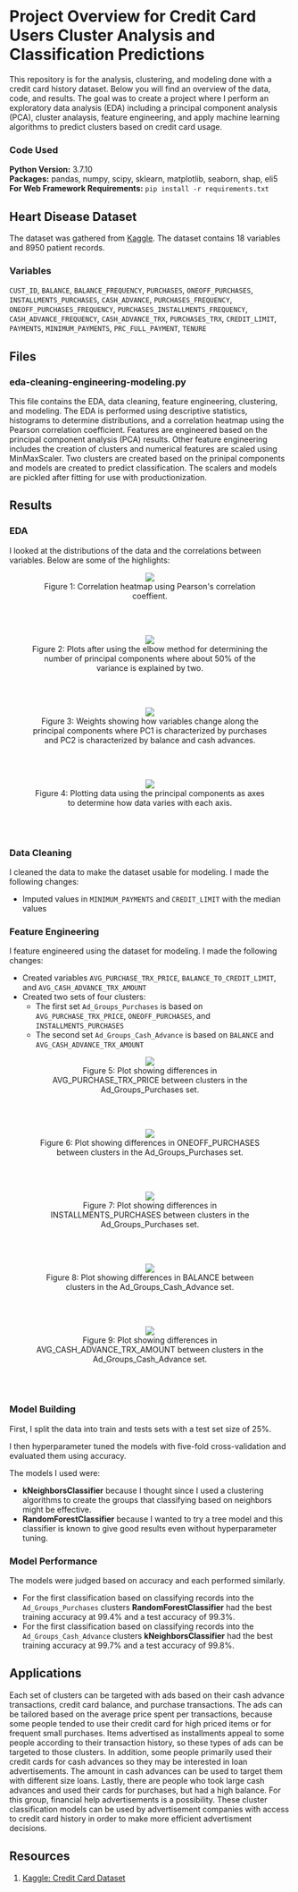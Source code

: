 # Project Overview for Credit Card Users Cluster Analysis and Classification Predictions

This repository is for the analysis, clustering, and modeling done with a credit card history dataset. Below you will find an overview of the data, code, and results. The goal was to create a project where I perform an exploratory data analysis (EDA) including a principal component analysis (PCA), cluster analaysis, feature engineering, and apply machine learning algorithms to predict clusters based on credit card usage.

### Code Used 

**Python Version:** 3.7.10 <br />
**Packages:** pandas, numpy, scipy, sklearn, matplotlib, seaborn, shap, eli5<br />
**For Web Framework Requirements:**  ```pip install -r requirements.txt```  

## Heart Disease Dataset

The dataset was gathered from [Kaggle](https://www.kaggle.com/arjunbhasin2013/ccdata). The dataset contains 18 variables and 8950 patient records.

### Variables

`CUST_ID`, `BALANCE`, `BALANCE_FREQUENCY`, `PURCHASES`, `ONEOFF_PURCHASES`, `INSTALLMENTS_PURCHASES`, `CASH_ADVANCE`, `PURCHASES_FREQUENCY`, `ONEOFF_PURCHASES_FREQUENCY`, `PURCHASES_INSTALLMENTS_FREQUENCY`, `CASH_ADVANCE_FREQUENCY`, `CASH_ADVANCE_TRX`, `PURCHASES_TRX`, `CREDIT_LIMIT`, `PAYMENTS`, `MINIMUM_PAYMENTS`, `PRC_FULL_PAYMENT`, `TENURE`

## Files

### eda-cleaning-engineering-modeling.py

This file contains the EDA, data cleaning, feature engineering, clustering, and modeling. The EDA is performed using descriptive statistics, histograms to determine distributions, and a correlation heatmap using the Pearson correlation coefficient. Features are engineered based on the principal component analysis (PCA) results. Other feature engineering includes the creation of clusters and numerical features are scaled using MinMaxScaler. Two clusters are created based on the prinipal components and models are created to predict classification. The scalers and models are pickled after fitting for use with productionization.

## Results

### EDA

I looked at the distributions of the data and the correlations between variables. Below are some of the highlights:

<div align="center">
  
<figure>
<img src="images/corr-heatmap.jpg"><br/>
  <figcaption>Figure 1: Correlation heatmap using Pearson's correlation coeffient.</figcaption>
</figure>
<br/><br/>
  
</div>

<div align="center">
  
<figure>
<img src="images/pca-explained-variance.jpg"><br/>
  <figcaption>Figure 2: Plots after using the elbow method for determining the number of principal components where about 50% of the variance is explained by two.</figcaption>
</figure>
<br/><br/>
  
</div>

<div align="center">
  
<figure>
<img src="images/pca-weights.jpg"><br/>
  <figcaption>Figure 3: Weights showing how variables change along the principal components where PC1 is characterized by purchases and PC2 is characterized by balance and cash advances.</figcaption>
</figure>
<br/><br/>
  
</div>

<div align="center">
  
<figure>
<img src="images/pca-results.jpg"><br/>
  <figcaption>Figure 4: Plotting data using the principal components as axes to determine how data varies with each axis.</figcaption>
</figure>
<br/><br/>
  
</div>

### Data Cleaning

I cleaned the data to make the dataset usable for modeling. I made the following changes:

* Imputed values in `MINIMUM_PAYMENTS` and `CREDIT_LIMIT` with the median values

### Feature Engineering

I feature engineered using the dataset for modeling. I made the following changes:

* Created variables `AVG_PURCHASE_TRX_PRICE`, `BALANCE_TO_CREDIT_LIMIT`, and `AVG_CASH_ADVANCE_TRX_AMOUNT`
* Created two sets of four clusters:
  * The first set `Ad_Groups_Purchases` is based on `AVG_PURCHASE_TRX_PRICE`, `ONEOFF_PURCHASES`, and `INSTALLMENTS_PURCHASES`
  * The second set `Ad_Groups_Cash_Advance` is based on `BALANCE` and `AVG_CASH_ADVANCE_TRX_AMOUNT`

<div align="center">

<figure>
<img src="images/avg_purchase_trx_price_ad_groups_purchases.jpg"><br/>
  <figcaption>Figure 5: Plot showing differences in AVG_PURCHASE_TRX_PRICE between clusters in the Ad_Groups_Purchases set.</figcaption>
</figure>
<br/><br/>
  
</div>

<div align="center">

<figure>
<img src="images/oneoff_ad_groups_purchases.jpg"><br/>
  <figcaption>Figure 6: Plot showing differences in ONEOFF_PURCHASES between clusters in the Ad_Groups_Purchases set.</figcaption>
</figure>
<br/><br/>
  
</div>

<div align="center">

<figure>
<img src="images/installments_ad_groups_purchases.jpg"><br/>
  <figcaption>Figure 7: Plot showing differences in INSTALLMENTS_PURCHASES between clusters in the Ad_Groups_Purchases set.</figcaption>
</figure>
<br/><br/>
  
</div>

<div align="center">

<figure>
<img src="images/balance_ad_groups_cash_advance.jpg"><br/>
  <figcaption>Figure 8: Plot showing differences in BALANCE between clusters in the Ad_Groups_Cash_Advance set.</figcaption>
</figure>
<br/><br/>
  
</div>

<div align="center">

<figure>
<img src="images/avg_cash_advance_trx_amount_ad_groups_cash_advance.jpg"><br/>
  <figcaption>Figure 9: Plot showing differences in AVG_CASH_ADVANCE_TRX_AMOUNT between clusters in the Ad_Groups_Cash_Advance set.</figcaption>
</figure>
<br/><br/>
  
</div>

### Model Building

First, I split the data into train and tests sets with a test set size of 25%.

I then hyperparameter tuned the models with five-fold cross-validation and evaluated them using accuracy.

The models I used were:
* **kNeighborsClassifier** because I thought since I used a clustering algorithms to create the groups that classifying based on neighbors might be effective.
* **RandomForestClassifier** because I wanted to try a tree model and this classifier is known to give good results even without hyperparameter tuning.

### Model Performance

The models were judged based on accuracy and each performed similarly.
* For the first classification based on classifying records into the `Ad_Groups_Purchases` clusters **RandomForestClassifier** had the best training accuracy at 99.4% and a test accuracy of 99.3%. 
* For the first classification based on classifying records into the `Ad_Groups_Cash_Advance` clusters **kNeighborsClassifier** had the best training accuracy at 99.7% and a test accuracy of 99.8%. 

## Applications

Each set of clusters can be targeted with ads based on their cash advance transactions, credit card balance, and purchase transactions. The ads can be tailored based on the average price spent per transactions, because some people tended to use their credit card for high priced items or for frequent small purchases. Items advertised as installments appeal to some people according to their transaction history, so these types of ads can be targeted to those clusters. In addition, some people primarily used their credit cards for cash advances so they may be interested in loan advertisements. The amount in cash advances can be used to target them with different size loans. Lastly, there are people who took large cash advances and used their cards for purchases, but had a high balance. For this group, financial help advertisements is a possibility. These cluster classification models can be used by advertisement companies with access to credit card history in order to make more efficient advertisment decisions.

## Resources

1. [Kaggle: Credit Card Dataset](https://www.kaggle.com/arjunbhasin2013/ccdata)
